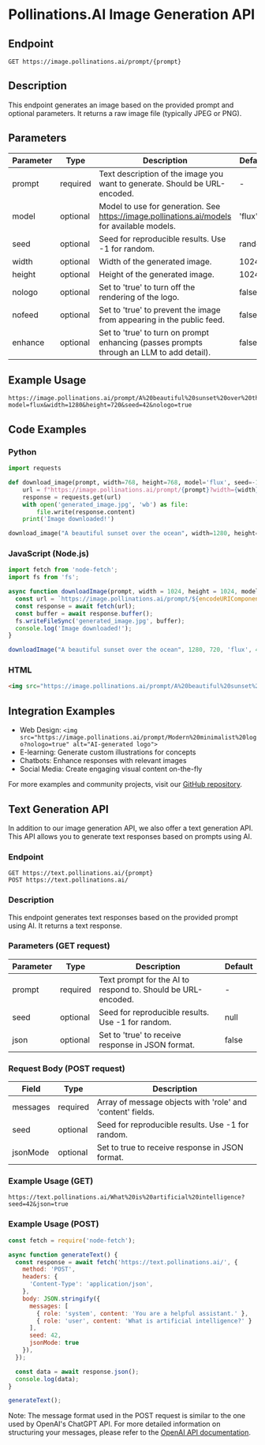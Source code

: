 # Pollinations.AI Image Generation API

## Endpoint
```
GET https://image.pollinations.ai/prompt/{prompt}
```

## Description
This endpoint generates an image based on the provided prompt and optional parameters. It returns a raw image file (typically JPEG or PNG).

## Parameters

| Parameter | Type     | Description                                                                               | Default |
|-----------|----------|-------------------------------------------------------------------------------------------|---------|
| prompt    | required | Text description of the image you want to generate. Should be URL-encoded.                | -       |
| model     | optional | Model to use for generation. See https://image.pollinations.ai/models for available models. | 'flux' |
| seed      | optional | Seed for reproducible results. Use -1 for random.                                         | random  |
| width     | optional | Width of the generated image.                                                             | 1024    |
| height    | optional | Height of the generated image.                                                            | 1024    |
| nologo    | optional | Set to 'true' to turn off the rendering of the logo.                                      | false   |
| nofeed    | optional | Set to 'true' to prevent the image from appearing in the public feed.                     | false   |
| enhance   | optional | Set to 'true' to turn on prompt enhancing (passes prompts through an LLM to add detail).  | false   |

## Example Usage
```
https://image.pollinations.ai/prompt/A%20beautiful%20sunset%20over%20the%20ocean?model=flux&width=1280&height=720&seed=42&nologo=true
```

## Code Examples

### Python
```python
import requests

def download_image(prompt, width=768, height=768, model='flux', seed=-1):
    url = f"https://image.pollinations.ai/prompt/{prompt}?width={width}&height={height}&model={model}&seed={seed}&nologo=true"
    response = requests.get(url)
    with open('generated_image.jpg', 'wb') as file:
        file.write(response.content)
    print('Image downloaded!')

download_image("A beautiful sunset over the ocean", width=1280, height=720, model='flux', seed=42)
```

### JavaScript (Node.js)
```javascript
import fetch from 'node-fetch';
import fs from 'fs';

async function downloadImage(prompt, width = 1024, height = 1024, model = 'turbo', seed = -1) {
  const url = `https://image.pollinations.ai/prompt/${encodeURIComponent(prompt)}?width=${width}&height=${height}&model=${model}&seed=${seed}&nologo=true`;
  const response = await fetch(url);
  const buffer = await response.buffer();
  fs.writeFileSync('generated_image.jpg', buffer);
  console.log('Image downloaded!');
}

downloadImage("A beautiful sunset over the ocean", 1280, 720, 'flux', 42);
```

### HTML
```html
<img src="https://image.pollinations.ai/prompt/A%20beautiful%20sunset%20over%20the%20ocean?width=1280&height=720&model=flux&seed=42&nologo=true" alt="AI-generated sunset">
```

## Integration Examples

- Web Design: `<img src="https://image.pollinations.ai/prompt/Modern%20minimalist%20logo?nologo=true" alt="AI-generated logo">`
- E-learning: Generate custom illustrations for concepts
- Chatbots: Enhance responses with relevant images
- Social Media: Create engaging visual content on-the-fly

For more examples and community projects, visit our [GitHub repository](https://github.com/pollinations/pollinations).

## Text Generation API

In addition to our image generation API, we also offer a text generation API. This API allows you to generate text responses based on prompts using AI.

### Endpoint
```
GET https://text.pollinations.ai/{prompt}
POST https://text.pollinations.ai/
```

### Description
This endpoint generates text responses based on the provided prompt using AI. It returns a text response.

### Parameters (GET request)

| Parameter | Type     | Description                                                | Default |
|-----------|----------|------------------------------------------------------------|---------|
| prompt    | required | Text prompt for the AI to respond to. Should be URL-encoded. | -       |
| seed      | optional | Seed for reproducible results. Use -1 for random.          | null    |
| json      | optional | Set to 'true' to receive response in JSON format.          | false   |

### Request Body (POST request)

| Field    | Type     | Description                                                |
|----------|----------|------------------------------------------------------------|
| messages | required | Array of message objects with 'role' and 'content' fields. |
| seed     | optional | Seed for reproducible results. Use -1 for random.          |
| jsonMode | optional | Set to true to receive response in JSON format.            |

### Example Usage (GET)
```
https://text.pollinations.ai/What%20is%20artificial%20intelligence?seed=42&json=true
```

### Example Usage (POST)
```javascript
const fetch = require('node-fetch');

async function generateText() {
  const response = await fetch('https://text.pollinations.ai/', {
    method: 'POST',
    headers: {
      'Content-Type': 'application/json',
    },
    body: JSON.stringify({
      messages: [
        { role: 'system', content: 'You are a helpful assistant.' },
        { role: 'user', content: 'What is artificial intelligence?' }
      ],
      seed: 42,
      jsonMode: true
    }),
  });

  const data = await response.json();
  console.log(data);
}

generateText();
```

Note: The message format used in the POST request is similar to the one used by OpenAI's ChatGPT API. For more detailed information on structuring your messages, please refer to the [OpenAI API documentation](https://platform.openai.com/docs/guides/chat).